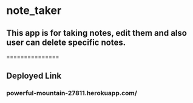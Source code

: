 # note_taker

## This app is for taking notes, edit them and also user can delete specific notes.

===============

## Deployed Link

### powerful-mountain-27811.herokuapp.com/
